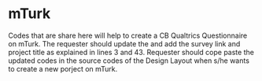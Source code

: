 # mTurk
Codes that are share here will help to create a CB Qualtrics Questionnaire on mTurk. 
The requester should update the and add the survey link and project title as explained in lines 3 and 43. 
Requester should cope paste the updated codes in the source codes of the Design Layout when s/he wants to create a new porject on mTurk.
